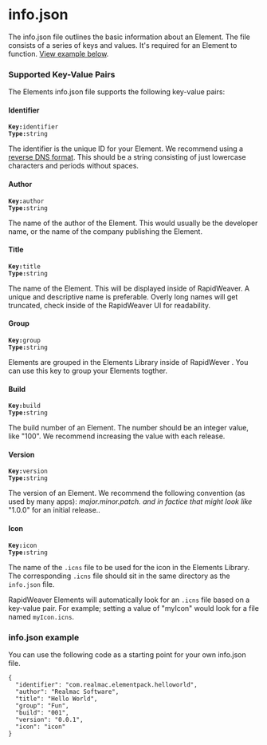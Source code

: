 # info.json

The info.json file outlines the basic information about an Element. The file consists of a series of keys and values. It's required for an Element to function. [View example below](info.json.md#info.json-example).

### Supported Key-Value Pairs <a href="#key-value-pairs-explained" id="key-value-pairs-explained"></a>

The Elements info.json file supports the following key-value pairs:

#### Identifier

**`Key:`**`identifier` \
**`Type:`**`string`

The identifier is the unique ID for your Element. We recommend using a [reverse DNS format](https://developer.apple.com/library/archive/documentation/FileManagement/Conceptual/understanding\_utis/understand\_utis\_conc/understand\_utis\_conc.html). This should be a string consisting of just lowercase characters and periods without spaces.

#### Author

**`Key:`**`author`\
**`Type:`**`string`

The name of the author of the Element. This would usually be the developer name, or the name of the company publishing the Element.

#### Title

**`Key:`**`title`\
**`Type:`**`string`

The name of the Element. This will be displayed inside of RapidWeaver. A unique and descriptive name is preferable. Overly long names will get truncated, check inside of the RapidWeaver UI for readability.

#### Group

**`Key:`**`group`\
**`Type:`**`string`

Elements are grouped in the Elements Library inside of RapidWever . You can use this key to group your Elements togther.

#### Build

**`Key:`**`build`\
**`Type:`**`string`

The build number of an Element. The number should be an integer value, like "100". We recommend increasing the value with each release.

#### Version

**`Key:`**`version`\
**`Type:`**`string`

The version of an Element. We recommend the following convention (as used by many apps): _major.minor.patch. and in factice that might look like_ "1.0.0" for an initial release..

#### Icon

**`Key:`**`icon`\
**`Type:`**`string`

The name of the `.icns` file to be used for the icon in the Elements Library. The corresponding `.icns` file should sit in the same directory as the `info.json` file.

RapidWeaver Elements will automatically look for an `.icns` file based on a key-value pair. For example; setting a value of "myIcon" would look for a file named `myIcon.icns`.

### info.json example

You can use the following code as a starting point for your own info.json file.

```
{
  "identifier": "com.realmac.elementpack.helloworld",
  "author": "Realmac Software",
  "title": "Hello World",
  "group": "Fun",
  "build": "001",
  "version": "0.0.1",
  "icon": "icon"
}
```

